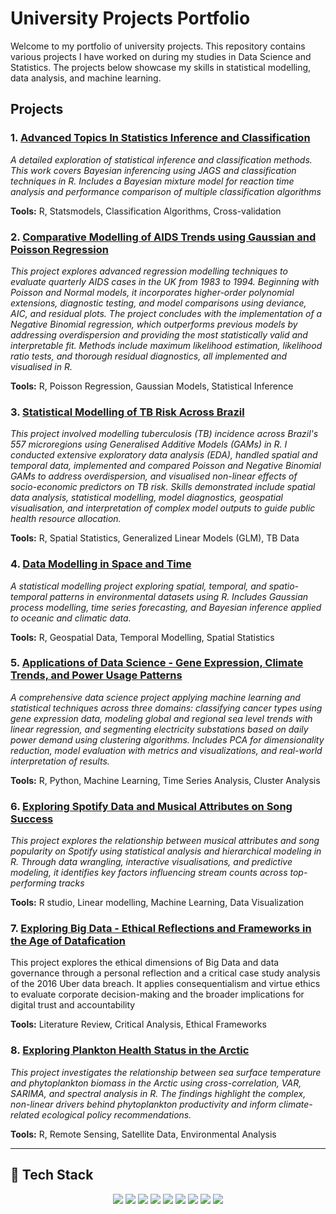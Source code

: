 # University Projects Portfolio

Welcome to my portfolio of university projects. This repository contains various projects I have worked on during my studies in Data Science and Statistics. The projects below showcase my skills in statistical modelling, data analysis, and machine learning.

## Projects

### 1. [Advanced Topics In Statistics Inference and Classification](./Advanced-Topics-In-Statistics-Inference-and-Classification)
*A detailed exploration of statistical inference and classification methods. This work covers Bayesian inferencing using JAGS and classification techniques in R. Includes a Bayesian mixture model for reaction time analysis and performance comparison of multiple classification algorithms*  

**Tools:** R, Statsmodels, Classification Algorithms, Cross-validation

### 2. [Comparative Modelling of AIDS Trends using Gaussian and Poisson Regression](https://github.com/JoshH7042/university-projects/blob/main/Comparative%20Modelling%20of%20AIDS%20Trends%20using%20Gaussian%20and%20Poisson%20Regression/Statistical-Modelling_Individual-Assessment.pdf)
*This project explores advanced regression modelling techniques to evaluate quarterly AIDS cases in the UK from 1983 to 1994. Beginning with Poisson and Normal models, it incorporates higher-order polynomial extensions, diagnostic testing, and model comparisons using deviance, AIC, and residual plots. The project concludes with the implementation of a Negative Binomial regression, which outperforms previous models by addressing overdispersion and providing the most statistically valid and interpretable fit. Methods include maximum likelihood estimation, likelihood ratio tests, and thorough residual diagnostics, all implemented and visualised in R.*  

**Tools:** R, Poisson Regression, Gaussian Models, Statistical Inference

### 3. [Statistical Modelling of TB Risk Across Brazil](https://github.com/JoshH7042/university-projects/blob/main/Statistical%20Modelling%20of%20TB%20Risk%20Across%20Brazil/Statistical_Modelling_Project.pdf)
*This project involved modelling tuberculosis (TB) incidence across Brazil's 557 microregions using Generalised Additive Models (GAMs) in R. I conducted extensive exploratory data analysis (EDA), handled spatial and temporal data, implemented and compared Poisson and Negative Binomial GAMs to address overdispersion, and visualised non-linear effects of socio-economic predictors on TB risk. Skills demonstrated include spatial data analysis, statistical modelling, model diagnostics, geospatial visualisation, and interpretation of complex model outputs to guide public health resource allocation.*  

**Tools:** R, Spatial Statistics, Generalized Linear Models (GLM), TB Data

### 4. [Data Modelling in Space and Time](https://github.com/JoshH7042/university-projects/blob/main/Data%20Modelling%20in%20Space%20and%20Time/Data-Science-and-Statistical-Modelling-in-Space-and-Time---Coursework.pdf)
*A statistical modelling project exploring spatial, temporal, and spatio-temporal patterns in environmental datasets using R. Includes Gaussian process modelling, time series forecasting, and Bayesian inference applied to oceanic and climatic data.*  

**Tools:** R, Geospatial Data, Temporal Modelling, Spatial Statistics

### 5. [Applications of Data Science - Gene Expression, Climate Trends, and Power Usage Patterns](https://github.com/JoshH7042/university-projects/blob/main/Applications%20of%20Data%20Science%20-%20Gene%20Expression%2C%20Climate%20Trends%2C%20and%20Power%20Usage%20Patterns/Final%20Project%20-%20PDF.pdf)
*A comprehensive data science project applying machine learning and statistical techniques across three domains: classifying cancer types using gene expression data, modeling global and regional sea level trends with linear regression, and segmenting electricity substations based on daily power demand using clustering algorithms. Includes PCA for dimensionality reduction, model evaluation with metrics and visualizations, and real-world interpretation of results.*

**Tools:** R, Python, Machine Learning, Time Series Analysis, Cluster Analysis

### 6. [Exploring Spotify Data and Musical Attributes on Song Success](https://github.com/JoshH7042/university-projects/blob/main/Exploring%20Spotify%20Data%20and%20Musical%20Attributes%20on%20Song%20Success/FINAL%20PROJECT%20PDF.pdf)
*This project explores the relationship between musical attributes and song popularity on Spotify using statistical analysis and hierarchical modeling in R. Through data wrangling, interactive visualisations, and predictive modeling, it identifies key factors influencing stream counts across top-performing tracks* 

**Tools:** R studio, Linear modelling, Machine Learning, Data Visualization

### 7. [Exploring Big Data - Ethical Reflections and Frameworks in the Age of Datafication](https://github.com/JoshH7042/university-projects/blob/main/Exploring%20Big%20Data%20-%20Ethical%20Reflections%20and%20Frameworks%20in%20the%20Age%20of%20Datafication/Final%20Report%20-%20PDF.pdf)
This project explores the ethical dimensions of Big Data and data governance through a personal reflection and a critical case study analysis of the 2016 Uber data breach. It applies consequentialism and virtue ethics to evaluate corporate decision-making and the broader implications for digital trust and accountability

**Tools:** Literature Review, Critical Analysis, Ethical Frameworks

### 8. [Exploring Plankton Health Status in the Arctic](https://github.com/JoshH7042/university-projects/blob/main/Exploring%20Plankton%20Health%20Status%20in%20the%20Arctic/Final%20Repot%20-%20PDF.pdf)
*This project investigates the relationship between sea surface temperature and phytoplankton biomass in the Arctic using cross-correlation, VAR, SARIMA, and spectral analysis in R. The findings highlight the complex, non-linear drivers behind phytoplankton productivity and inform climate-related ecological policy recommendations.*  

**Tools:** R, Remote Sensing, Satellite Data, Environmental Analysis

---

## 🧰 Tech Stack

<p align="center">
  <img src="https://img.shields.io/badge/Python-3776AB?style=for-the-badge&logo=python&logoColor=white"/>
  <img src="https://img.shields.io/badge/R-276DC3?style=for-the-badge&logo=r&logoColor=white"/>
  <img src="https://img.shields.io/badge/SQL-336791?style=for-the-badge&logo=mysql&logoColor=white"/>
  <img src="https://img.shields.io/badge/Jupyter-F37626?style=for-the-badge&logo=jupyter&logoColor=white"/>
  <img src="https://img.shields.io/badge/RStudio-75AADB?style=for-the-badge&logo=rstudio&logoColor=white"/>
  <img src="https://img.shields.io/badge/Pandas-150458?style=for-the-badge&logo=pandas&logoColor=white"/>
  <img src="https://img.shields.io/badge/Numpy-013243?style=for-the-badge&logo=numpy&logoColor=white"/>
  <img src="https://img.shields.io/badge/Plotly-3F4F75?style=for-the-badge&logo=plotly&logoColor=white"/>
  <img src="https://img.shields.io/badge/PowerBI-F2C811?style=for-the-badge&logo=powerbi&logoColor=black"/>
</p>

 
